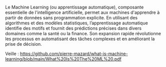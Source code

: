 Le Machine Learning (ou apprentissage automatique), composante essentielle de l'intelligence artificielle, permet aux machines d'apprendre à partir de données sans programmation explicite. 
En utilisant des algorithmes et des modèles statistiques, l’apprentissage automatique identifie des motifs et fournit des prédictions précises dans divers domaines comme la santé ou la finance. 
Son expansion rapide révolutionne les processus en automatisant des tâches complexes et en améliorant la prise de décision.

Veille : https://github.com/pierre-mazard/what-is-machine-learning/blob/main/What%20Is%20The%20ML%20.pdf

